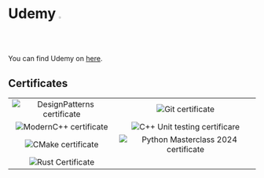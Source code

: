 # Udemy <img src="https://companieslogo.com/img/orig/UDMY.D-ad1cfee4.png"  width="1.5%" height="1.5%">
You can find Udemy on [here](https://www.udemy.com/).

## Certificates
|                          |                          |
:-------------------------:|:-------------------------:
![DesignPatterns certificate](https://udemy-certificate.s3.amazonaws.com/image/UC-bcc4f869-e991-432c-8830-06a0f386097d.jpg?v=1681482912000) | ![Git certificate](https://udemy-certificate.s3.amazonaws.com/image/UC-b0409a10-e23c-458d-8370-0585c6c65e08.jpg?v=1681482912000)
![ModernC++ certificate](https://udemy-certificate.s3.amazonaws.com/image/UC-508f22a7-bdd0-4dab-b619-4a1b6c602302.jpg?v=1681482912000) | ![C++ Unit testing certificare](https://udemy-certificate.s3.amazonaws.com/image/UC-be1729e6-addb-4d57-93c9-776db69a2d2e.jpg?v=1708593052000)
![CMake certificate](https://udemy-certificate.s3.amazonaws.com/image/UC-016d4af9-4b04-489b-99c7-75b1bda26710.jpg?v=1717762240000) | ![Python Masterclass 2024 certificate](https://udemy-certificate.s3.amazonaws.com/image/UC-c3f80334-6fe0-46ba-ae03-26e92c2c0c44.jpg?v=1718262917000)
![Rust Certificate](https://udemy-certificate.s3.amazonaws.com/image/UC-c9a0206b-4476-40ef-b531-a10ac4491dc4.jpg?v=1720699352000) |
